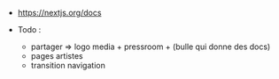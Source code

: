 - https://nextjs.org/docs

- Todo :
    - partager => logo media + pressroom + (bulle qui donne des docs) 
    - pages artistes 
    - transition navigation

